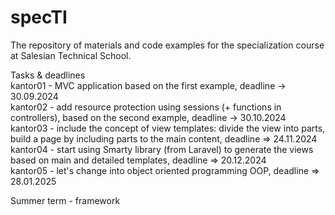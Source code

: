 # specTI

The repository of materials and code examples for the specialization course at Salesian Technical School.

Tasks & deadlines <BR/>
kantor01 - MVC application based on the first example, deadline -> 30.09.2024 <BR/>
kantor02 - add resource protection using sessions (+ functions in controllers), based on the second example, deadline -> 30.10.2024 <BR/>
kantor03 - include the concept of view templates: divide the view into parts, build a page by including parts to the main content,  deadline => 24.11.2024 <BR/>
kantor04 - start using Smarty library (from Laravel) to generate the views based on main and detailed templates, deadline => 20.12.2024 <BR/>
kantor05 - let's change into object oriented programming OOP, deadline => 28.01.2025 <BR/>

Summer term - framework <BR/>
